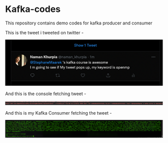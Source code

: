# Kafka-codes
This repository contains demo codes for kafka producer and consumer



This is the tweet i tweeted on twitter -




![alt text](https://github.com/namankhurpia/Kafka-codes/blob/master/images%20as%20proof%20of%20twitter%20feeds/Screenshot%202022-03-01%20at%205.29.23%20PM.png)




And this is the console fetching tweet -




![alt text](https://github.com/namankhurpia/Kafka-codes/blob/master/images%20as%20proof%20of%20twitter%20feeds/Screenshot%202022-03-01%20at%205.29.33%20PM.png)





And this is my Kafka Consumer fetching the tweet -





![alt text](https://github.com/namankhurpia/Kafka-codes/blob/master/images%20as%20proof%20of%20twitter%20feeds/Screenshot%202022-03-01%20at%205.29.17%20PM.png)

